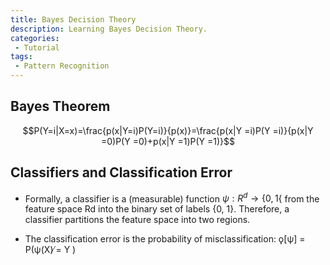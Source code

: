 ```yaml
---
title: Bayes Decision Theory
description: Learning Bayes Decision Theory.
categories:
 - Tutorial
tags:
 - Pattern Recognition
---
```



## Bayes Theorem
$$P(Y=i|X=x)=\frac{p(x|Y=i)P(Y=i)}{p(x)}=\frac{p(x|Y =i)P(Y =i)}{p(x|Y =0)P(Y =0)+p(x|Y =1)P(Y =1)}$$

## Classifiers and Classification Error
- Formally, a classifier is a (measurable) function $\psi: R^d\to\lbrace0, 1\lbrace$ from the feature space Rd into the binary set of labels {0, 1}. Therefore, a classifier partitions the feature space into two regions.

- The classification error is the probability of misclassification:
ǫ[ψ] = P(ψ(X) ̸= Y )
